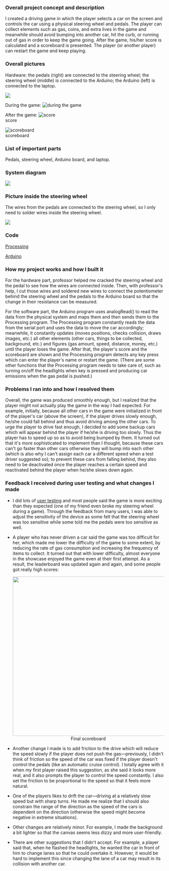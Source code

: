 ### Overall project concept and description
I created a driving game in which the player selects a car on the screen and controls the car using a physical steering wheel and pedals. The player can collect elements such as gas, coins, and extra lives in the game and meanwhile should avoid bumping into another car, hit the curb, or running out of gas in order to keep the game going. After the game, his/her score is calculated and a scoreboard is presented. The player (or another player) can restart the game and keep playing.
### Overall pictures
Hardware: the pedals (right) are connected to the steering wheel; the steering wheel (middle) is connected to the Arduino; the Arduino (left) is connected to the laptop.

![](https://github.com/Bowen1Zhu/Intro-to-IM/blob/master/Final/Documentation_Pictures/overall%20picture.jpg)

During the game:
![during the game](https://github.com/Bowen1Zhu/Intro-to-IM/blob/master/Final/Documentation_Pictures/game%20picture%201.png)

After the game:
![score](https://github.com/Bowen1Zhu/Intro-to-IM/blob/master/Final/Documentation_Pictures/game%20picture%202.png)<br/>score

![scoreboard](https://github.com/Bowen1Zhu/Intro-to-IM/blob/master/Final/Documentation_Pictures/game%20picture%203.png)<br/>scoreboard
### List of important parts
Pedals, steering wheel, Arduino board, and laptop.
### System diagram
![](https://github.com/Bowen1Zhu/Intro-to-IM/blob/master/Final/Documentation_Pictures/system%20diagram.jpg)
### Picture inside the steering wheel
The wires from the pedals are connected to the steering wheel, so I only need to solder wires inside the steering wheel.

![](https://github.com/Bowen1Zhu/Intro-to-IM/blob/master/Final/Documentation_Pictures/steering%20wheel.jpg)
### Code
[Processing](Final_Processing/Final_Processing.pde)

[Arduino](Final_Arduino/Final_Arduino.ino)
### How my project works and how I built it
For the hardware part, professor helped me cracked the steering wheel and the pedal to see how the wires are connected inside. Then, with professor's help, I cut those wires and soldered new wires to connect the potentiometer behind the steering wheel and the pedals to the Arduino board so that the change in their resistance can be measured.

For the software part, the Arduino program uses analogRead() to read the data from the physical system and maps them and then sends them to the Processing program. The Processing program constantly reads the data from the serial port and uses the data to move the car accordingly; meanwhile, it constantly updates (moves positions, checks collision, draws images, etc.) all other elements (other cars, things to be collected, background, etc.) and figures (gas amount, speed, distance, money, etc.) until the player loses the game. After that, the player's score and the scoreboard are shown and the Processing program detects any key press which can enter the player's name or restart the game. (There are some other functions that the Processing program needs to take care of, such as turning on/off the headlights when key is pressed and producing car emissions when the gas pedal is pushed.)
### Problems I ran into and how I resolved them
Overall, the game was produced smoothly enough, but I realized that the player might not actually play the game in the way I had expected. For example, initially, because all other cars in the game were initialized in front of the player's car (above the screen), if the player drives slowly enough, he/she could fall behind and thus avoid driving among the other cars. To urge the player to drive fast enough, I decided to add some backup cars which will appear behind the player if he/she is driving too slowly. Thus the player has to speed up so as to avoid being bumped by them. It turned out that it's more sophisticated to implement than I thought, because these cars can't go faster than other cars otherwise they will bump into each other (which is also why I can't assign each car a different speed when a test driver suggested so); to prevent these cars from falling behind, they also need to be deactivated once the player reaches a certain speed and reactivated behind the player when he/she slows down again.
### Feedback I received during user testing and what changes I made
* I did lots of [user testing](https://drive.google.com/file/d/1ghy1Q2UwGgTk7e6LFAdPfeSmYc2YOOe4/view?usp=sharing) and most people said the game is more exciting than they expected (one of my friend even broke my steering wheel during a game). Through the feedback from many users, I was able to adjust the sensitivity of the device as some felt that the steering wheel was too sensitive while some told me the pedals were too sensitive as well.
* A player who has never driven a car said the game was too difficult for her, which made me lower the difficulty of the game to some extent, by reducing the rate of gas consumption and increasing the frequency of items to collect. It turned out that with lower difficulty, almost everyone in the showcase enjoyed the game even at their first attempt. As a result, the leaderboard was updated again and again, and some people got really high scores:<p align="center"><img src="https://github.com/Bowen1Zhu/Intro-to-IM/blob/master/Final/Documentation_Pictures/showcase%20scoreboard.jpg" align="middle" width="504"><br/>Final scoreboard</p>

* Another change I made is to add friction to the drive which will reduce the speed slowly if the player does not push the gas—previously, I didn't think of friction so the speed of the car was fixed if the player doesn't control the pedals (like an automatic cruise control). I totally agree with it when my first player raised this suggestion, as she said it looks more real, and it also prompts the player to control the speed constantly. I also set the friction to be proportional to the speed so that it feels more natural.
* One of the players likes to drift the car—driving at a relatively slow speed but with sharp turns. He made me realize that I should also constrain the range of the direction as the speed of the cars is dependent on the direction (otherwise the speed might become negative in extreme situations).
* Other changes are relatively minor. For example, I made the background a bit lighter so that the canvas seems less dizzy and more user-friendly.
* There are other suggestions that I didn't accept. For example, a player said that, when he flashed the headlights, he wanted the car in front of him to change lanes so that he could overtake it. However, it would be hard to implement this since changing the lane of a car may result in its collision with another car.
